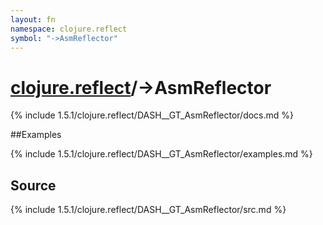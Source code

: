 ```yaml
---
layout: fn
namespace: clojure.reflect
symbol: "->AsmReflector"
---
```


# [clojure.reflect](../)/->AsmReflector

{% include 1.5.1/clojure.reflect/DASH__GT_AsmReflector/docs.md %}

##Examples

{% include 1.5.1/clojure.reflect/DASH__GT_AsmReflector/examples.md %}
## Source
{% include 1.5.1/clojure.reflect/DASH__GT_AsmReflector/src.md %}

